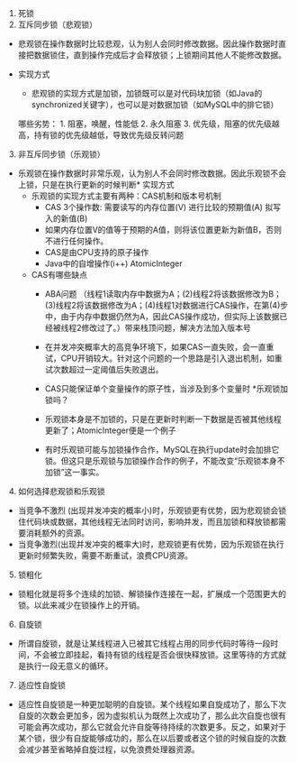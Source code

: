 1. 死锁
2. 互斥同步锁（悲观锁）
* 悲观锁在操作数据时比较悲观，认为别人会同时修改数据。因此操作数据时直接把数据锁住，直到操作完成后才会释放锁；上锁期间其他人不能修改数据。
* 实现方式
	* 悲观锁的实现方式是加锁，加锁既可以是对代码块加锁（如Java的synchronized关键字），也可以是对数据加锁（如MySQL中的排它锁）

	哪些劣势：
		1. 阻塞，唤醒，性能低
		2. 永久阻塞
		3. 优先级，阻塞的优先级越高，持有锁的优先级越低，导致优先级反转问题
3. 非互斥同步锁（乐观锁）
* 乐观锁在操作数据时非常乐观，认为别人不会同时修改数据。因此乐观锁不会上锁，只是在执行更新的时候判断* 实现方式
   * 乐观锁的实现方式主要有两种：CAS机制和版本号机制
      * CAS 3个操作数: 需要读写的内存位置(V) 进行比较的预期值(A) 拟写入的新值(B)
      * 如果内存位置V的值等于预期的A值，则将该位置更新为新值B，否则不进行任何操作。
      * CAS是由CPU支持的原子操作
      * Java中的自增操作(i++) AtomicInteger
   * CAS有哪些缺点
      * ABA问题 （线程1读取内存中数据为A；(2)线程2将该数据修改为B；(3)线程2将该数据修改为A；(4)线程1对数据进行CAS操作，在第(4)步中，由于内存中数据仍然为A，因此CAS操作成功，但实际上该数据已经被线程2修改过了。）带来栈顶问题，解决方法加入版本号
     * 在并发冲突概率大的高竞争环境下，如果CAS一直失败，会一直重试，CPU开销较大。针对这个问题的一个思路是引入退出机制，如重试次数超过一定阈值后失败退出。


      * CAS只能保证单个变量操作的原子性，当涉及到多个变量时
   *乐观锁加锁吗？
      * 乐观锁本身是不加锁的，只是在更新时判断一下数据是否被其他线程更新了；AtomicInteger便是一个例子
      * 有时乐观锁可能与加锁操作合作，MySQL在执行update时会加排它锁。但这只是乐观锁与加锁操作合作的例子，不能改变“乐观锁本身不加锁”这一事实。
4. 如何选择悲观锁和乐观锁
* 当竞争不激烈 (出现并发冲突的概率小)时，乐观锁更有优势，因为悲观锁会锁住代码块或数据，其他线程无法同时访问，影响并发，而且加锁和释放锁都需要消耗额外的资源。
* 当竞争激烈(出现并发冲突的概率大)时，悲观锁更有优势，因为乐观锁在执行更新时频繁失败，需要不断重试，浪费CPU资源。
5. 锁粗化
* 锁粗化就是将多个连续的加锁、解锁操作连接在一起，扩展成一个范围更大的锁。以此来减少在锁操作上的开销。
6. 自旋锁
* 所谓自旋锁，就是让某线程进入已被其它线程占用的同步代码时等待一段时间，不会被立即挂起，看持有锁的线程是否会很快释放锁。这里等待的方式就是执行一段无意义的循环。
7. 适应性自旋锁
* 适应性自旋锁是一种更加聪明的自旋锁。某个线程如果自旋成功了，那么下次自旋的次数会更加多，因为虚拟机认为既然上次成功了，那么此次自旋也很有可能会再次成功，那么它就会允许自旋等待持续的次数更多。反之，如果对于某个锁，很少有自旋能够成功的，那么在以后要或者这个锁的时候自旋的次数会减少甚至省略掉自旋过程，以免浪费处理器资源。